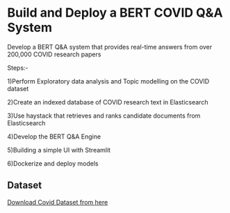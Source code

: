 
# Build and Deploy a BERT COVID Q&A System

Develop a BERT Q&A system that provides real-time answers from over 200,000 COVID research papers

Steps:-
   
   1)Perform Exploratory data analysis and Topic modelling on the COVID dataset

   2)Create an indexed database of COVID research text in Elasticsearch

   3)Use haystack that retrieves and ranks candidate documents from Elasticsearch

   4)Develop the BERT Q&A Engine

   5)Building a simple UI with Streamlit
    
   6)Dockerize and deploy models




## Dataset

[Download Covid Dataset from here](https://ai2-semanticscholar-cord-19.s3-us-west-2.amazonaws.com/historical_releases/cord-19_2021-11-15.tar.gz
) 